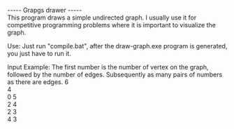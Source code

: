 ----- Grapgs drawer -----<br>
This program draws a simple undirected graph. I usually use it for competitive programming problems where it is important to visualize the graph. <br>

Use:
Just run "compile.bat", after the draw-graph.exe program is generated, you just have to run it. <br>

Input Example: The first number is the number of vertex on the graph, followed by the number of edges. Subsequently as many pairs of numbers as there are edges.
6<br>
4<br>
0 5<br>
2 4<br>
2 3<br>
4 3<br>
